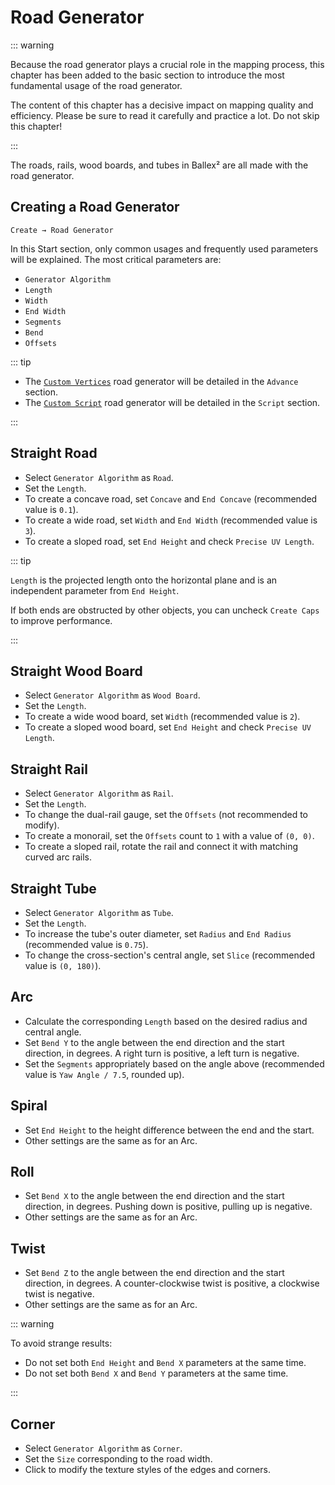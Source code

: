 # Road Generator

::: warning

Because the road generator plays a crucial role in the mapping process, this chapter has been added to the basic section to introduce the most fundamental usage of the road generator.

The content of this chapter has a decisive impact on mapping quality and efficiency. Please be sure to read it carefully and practice a lot. Do not skip this chapter!

:::

The roads, rails, wood boards, and tubes in Ballex² are all made with the road generator.

## Creating a Road Generator

`Create → Road Generator`

In this Start section, only common usages and frequently used parameters will be explained. The most critical parameters are:

- `Generator Algorithm`
- `Length`
- `Width`
- `End Width`
- `Segments`
- `Bend`
- `Offsets`<badge text="Generator Algorithm = Rail" />

::: tip

- The [`Custom Vertices`](../advanced/item/roadGenerator#Custom-Vertices) road generator will be detailed in the `Advance` section.
- The [`Custom Script`](../script/roadGenerator) road generator will be detailed in the `Script` section.

:::

## Straight Road

- Select `Generator Algorithm` as `Road`.
- Set the `Length`.
- To create a concave road, set `Concave` and `End Concave` (recommended value is `0.1`).
- To create a wide road, set `Width` and `End Width` (recommended value is `3`).
- To create a sloped road, set `End Height` and check `Precise UV Length`.

::: tip

`Length` is the projected length onto the horizontal plane and is an independent parameter from `End Height`.

If both ends are obstructed by other objects, you can uncheck `Create Caps` to improve performance.

:::

## Straight Wood Board

- Select `Generator Algorithm` as `Wood Board`.
- Set the `Length`.
- To create a wide wood board, set `Width` (recommended value is `2`).
- To create a sloped wood board, set `End Height` and check `Precise UV Length`.

## Straight Rail

- Select `Generator Algorithm` as `Rail`.
- Set the `Length`.
- To change the dual-rail gauge, set the `Offsets` (not recommended to modify).
- To create a monorail, set the `Offsets` count to `1` with a value of `(0, 0)`.
- To create a sloped rail, rotate the rail and connect it with matching curved arc rails.

## Straight Tube

- Select `Generator Algorithm` as `Tube`.
- Set the `Length`.
- To increase the tube's outer diameter, set `Radius` and `End Radius` (recommended value is `0.75`).
- To change the cross-section's central angle, set `Slice` (recommended value is `(0, 180)`).

## Arc

- Calculate the corresponding `Length` based on the desired radius and central angle.
- Set `Bend Y` to the angle between the end direction and the start direction, in degrees. A right turn is positive, a left turn is negative.
- Set the `Segments` appropriately based on the angle above (recommended value is `Yaw Angle / 7.5`, rounded up).

## Spiral

- Set `End Height` to the height difference between the end and the start.
- Other settings are the same as for an Arc.

## Roll

- Set `Bend X` to the angle between the end direction and the start direction, in degrees. Pushing down is positive, pulling up is negative.
- Other settings are the same as for an Arc.

## Twist

- Set `Bend Z` to the angle between the end direction and the start direction, in degrees. A counter-clockwise twist is positive, a clockwise twist is negative.
- Other settings are the same as for an Arc.

::: warning

To avoid strange results:

- Do not set both `End Height` and `Bend X` parameters at the same time.
- Do not set both `Bend X` and `Bend Y` parameters at the same time.

:::

## Corner

- Select `Generator Algorithm` as `Corner`.
- Set the `Size` corresponding to the road width.
- Click to modify the texture styles of the edges and corners.
